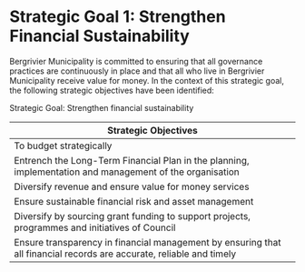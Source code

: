 # Strategic Goal 1: Strengthen Financial Sustainability

Bergrivier Municipality is committed to ensuring that all governance practices are continuously in place and that all who live in Bergrivier Municipality receive value for money. In the context of this strategic goal, the following strategic objectives have been identified:

Strategic Goal: Strengthen financial sustainability

| Strategic Objectives                                                                                                 |
| -------------------------------------------------------------------------------------------------------------------- |
| To budget strategically                                                                                              |
| Entrench the Long-Term Financial Plan in the planning, implementation and management of the organisation             |
| Diversify revenue and ensure value for money services                                                                |
| Ensure sustainable financial risk and asset management                                                               |
| Diversify by sourcing grant funding to support projects, programmes and initiatives of Council                       |
| Ensure transparency in financial management by ensuring that all financial records are accurate, reliable and timely |

